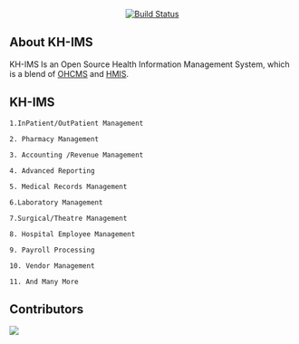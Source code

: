 <p align="center">
<a href="https://travis-ci.org/laravel/framework"><img src="https://travis-ci.org/laravel/framework.svg" alt="Build Status"></a>
</p>

## About KH-IMS
KH-IMS Is an Open Source Health Information Management System, which is a blend of [OHCMS](https://github.com/MartMbithi/OHCMS) and [HMIS](https://github.com/MartMbithi/HMIS).

## KH-IMS
```
1.InPatient/OutPatient Management

2. Pharmacy Management

3. Accounting /Revenue Management

4. Advanced Reporting

5. Medical Records Management

6.Laboratory Management

7.Surgical/Theatre Management

8. Hospital Employee Management

9. Payroll Processing

10. Vendor Management

11. And Many More
```
## Contributors
<a href="https://github.com/MartDevelopers-Inc/KH-IMS/graphs/contributors">
  <img src="https://contributors-img.web.app/image?repo=MartDevelopers-Inc/KH-IMS" />
</a>
